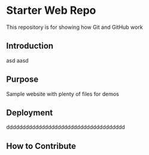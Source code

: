 # Starter Web Repo

This repository is for showing how Git and GitHub work
## Introduction
asd aasd 

## Purpose

Sample website with plenty of files for demos

## Deployment


ddddddddddddddddddddddddddddddddddddd

## How to Contribute